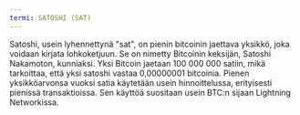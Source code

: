 ```yaml
---
termi: SATOSHI (SAT)
---
```


Satoshi, usein lyhennettynä "sat", on pienin bitcoinin jaettava yksikkö, joka voidaan kirjata lohkoketjuun. Se on nimetty Bitcoinin keksijän, Satoshi Nakamoton, kunniaksi. Yksi Bitcoin jaetaan 100 000 000 satiin, mikä tarkoittaa, että yksi satoshi vastaa 0,00000001 bitcoinia. Pienen yksikköarvonsa vuoksi satia käytetään usein hinnoittelussa, erityisesti pienissä transaktioissa. Sen käyttöä suositaan usein BTC:n sijaan Lightning Networkissa.